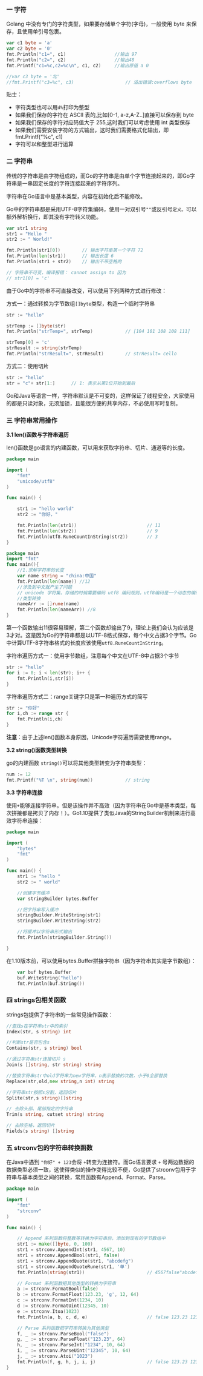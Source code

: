 ### 一 字符

Golang 中没有专门的字符类型，如果要存储单个字符\(字母\)，一般使用 byte 来保存，且使用单引号包裹。

```go
var c1 byte = 'a'
var c2 byte = '0'
fmt.Println("c1=", c1)					//输出 97   
fmt.Println("c2=", c2)					//输出48
fmt.Printf("c1=%c,c2=%c\n", c1, c2)	    //输出原值 a 0

//var c3 byte = '北'
//fmt.Printf("c3=%c", c3)					// 溢出错误:overflows byte
```

贴士：

* 字符类型也可以用`d%`打印为整型
* 如果我们保存的字符在 ASCII 表的,比如\[0-1, a-z,A-Z..\]直接可以保存到 byte
* 如果我们保存的字符对应码值大于 255,这时我们可以考虑使用 int 类型保存
* 如果我们需要安装字符的方式输出，这时我们需要格式化输出，即 fmt.Printf\(“%c”, c1\)
* 字符可以和整型进行运算

### 二 字符串

传统的字符串是由字符组成的，而Go的字符串是由单个字节连接起来的，即Go字符串是一串固定长度的字符连接起来的字符序列。

字符串在Go语言中是基本类型，内容在初始化后不能修改。

Go中的字符串都是采用UTF-8字符集编码，使用一对双引号`""`或反引号````````定义。````````可以额外解析换行，即其没有字符转义功能。

```go
var str1 string
str1 = "Hello "
str2 := " World!"

fmt.Println(str1[0])     	// 输出字符串第一个字符 72
fmt.Println(len(str1))   	// 输出长度 6
fmt.Println(str1 + str2) 	// 输出不带空格的

// 字符串不可变，编译报错： cannot assign to 因为
// str1[0] = 'c'			
```

由于Go中的字符串不可直接改变，可以使用下列两种方式进行修改：

方式一：通过转换为字节数组`[]byte`类型，构造一个临时字符串

```go
str := "hello"

strTemp := []byte(str)
fmt.Println("strTemp=", strTemp)			// [104 101 108 108 111]

strTemp[0] = 'c'
strResult := string(strTemp)
fmt.Println("strResult=", strResult)		// strResult= cello
```

方式二：使用切片

```go
str := "hello"
str = "c"+ str[1:]		// 1: 表示从第1位开始到最后
```

Go和Java等语言一样，字符串默认是不可变的，这样保证了线程安全，大家使用的都是只读对象，无须加锁，且能很方便的共享内存，不必使用写时复制。

### 三 字符串常用操作

**3.1 len\(\)函数与字符串遍历**

len\(\)函数是go语言的内建函数，可以用来获取字符串、切片、通道等的长度。

```go
package main

import (
	"fmt"
	"unicode/utf8"
)

func main() {

	str1 := "hello world"
	str2 := "你好，"

	fmt.Println(len(str1))							// 11
	fmt.Println(len(str2))							// 9
	fmt.Println(utf8.RuneCountInString(str2))		// 3
}
```

```go
package main
import "fmt"
func main(){
    //1.求解字符串的长度
    var name string = "china:中国" 
    fmt.Println(len(name)) //12
    //涉及到中文就产生了问题
    // unicode 字符集，存储的时候需要编码 utf8 编码规则，utf8编码是一个动态的编码规则 (特殊类型 转义符占用一个字节)
    //类型转换
    nameArr := []rune(name)
    fmt.Println(len(nameArr)) //8
}
```


第一个函数输出11很容易理解，第二个函数却输出了9，理论上我们会认为应该是3才对。这是因为Go的字符串都是以UTF-8格式保存，每个中文占据3个字节。Go中计算UTF-8字符串格式的长度应该使用`utf8.RuneCountInString`。

字符串遍历方式一：使用字节数组，注意每个中文在UTF-8中占据3个字节

```go
str := "hello"
for i := 0; i < len(str); i++ {
	fmt.Println(i,str[i])
}
```

字符串遍历方式二：range关键字只是第一种遍历方式的简写

```go
str := "你好"
for i,ch := range str {
	fmt.Println(i,ch)
}
```

**注意**：由于上述len\(\)函数本身原因，Unicode字符遍历需要使用range。

**3.2 string\(\)函数类型转换**

go的内建函数 `string()`可以将其他类型转变为字符串类型：

```go
num := 12
fmt.Printf("%T \n", string(num))			// string
```

**3.3 字符串连接**

使用`+`能够连接字符串。但是该操作并不高效（因为字符串在Go中是基本类型，每次拼接都是拷贝了内存！）。Go1.10提供了类似Java的StringBuilder机制来进行高效字符串连接：

```go
package main

import (
	"bytes"
	"fmt"
)

func main() {
	str1 := "hello "
	str2 := " world"

	//创建字节缓冲
	var stringBuilder bytes.Buffer

	//把字符串写入缓冲
	stringBuilder.WriteString(str1)
	stringBuilder.WriteString(str2)

	//将缓冲以字符串形式输出
	fmt.Println(stringBuilder.String())

}
```

在1.10版本前，可以使用bytes.Buffer拼接字符串（因为字符串其实是字节数组）：

```go
	var buf bytes.Buffer
	buf.WriteString("hello")
	fmt.Println(buf.String())
```

### 四 strings包相关函数

strings包提供了字符串的一些常见操作函数：

```go
//查找s在字符串str中的索引
Index(str, s string) int 

//判断str是否包含s
Contains(str, s string) bool

//通过字符串str连接切片 s
Join(s []string, str string) string

//替换字符串str中old字符串为new字符串，n表示替换的次数，小于0全部替换
Replace(str,old,new string,n int) string

//字符串str按照s分割，返回切片
Splite(str,s string)[]string

// 去除头部、尾部指定的字符串
Trim(s string, cutset string) string

// 去除空格，返回切片
Fields(s string) []string
```

### 五 strconv包的字符串转换函数

在Java中遇到 `"你好" + 123`会将 `+`转变为连接符。而Go语言要求 `+` 号两边数据的数据类型必须一致，这使得类似的操作变得比较不便，Go提供了strconv包用于字符串与基本类型之间的转换，常用函数有Append、Format、Parse。

```go
package main

import (
	"fmt"
	"strconv"
)

func main() {

	// Append 系列函数将整数等转换为字符串后，添加到现有的字节数组中
	str1 := make([]byte, 0, 100)
	str1 = strconv.AppendInt(str1, 4567, 10)
	str1 = strconv.AppendBool(str1, false)
	str1 = strconv.AppendQuote(str1, "abcdefg")
	str1 = strconv.AppendQuoteRune(str1, '单')
	fmt.Println(string(str1))						// 4567false"abcdefg"'单'

	// Format 系列函数把其他类型的转换为字符串
	a := strconv.FormatBool(false)
	b := strconv.FormatFloat(123.23, 'g', 12, 64)
	c := strconv.FormatInt(1234, 10)
	d := strconv.FormatUint(12345, 10)
	e := strconv.Itoa(1023)
	fmt.Println(a, b, c, d, e)						// false 123.23 1234 12345 1023

	// Parse 系列函数把字符串转换为其他类型
	f, _ := strconv.ParseBool("false")
	g, _ := strconv.ParseFloat("123.23", 64)
	h, _ := strconv.ParseInt("1234", 10, 64)
	i, _ := strconv.ParseUint("12345", 10, 64)
	j, _ := strconv.Atoi("1023")
	fmt.Println(f, g, h, j, i, j)					// false 123.23 1234 1023 12345 1023
}
```
